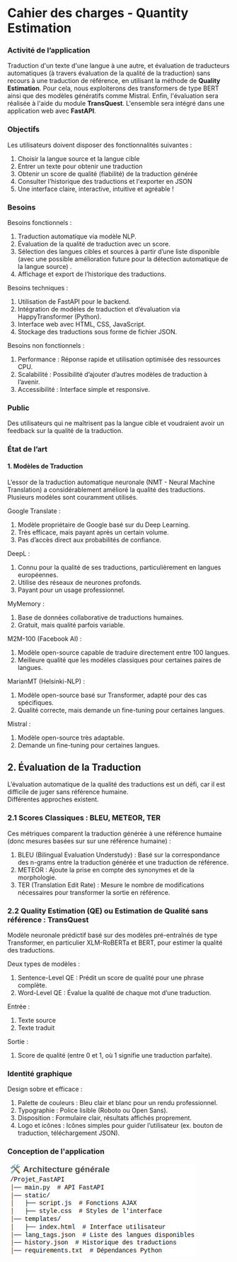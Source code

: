 # Cahier des charges - Quantity Estimation

### Activité de l’application
Traduction d'un texte d'une langue à une autre, et évaluation de traducteurs automatiques (à travers évaluation de la qualité de la traduction) sans recours à une traduction de référence, en utilisant la méthode de **Quality Estimation**. Pour cela, nous exploiterons des transformers de type BERT ainsi que des modèles génératifs comme Mistral. Enfin, l'évaluation sera réalisée à l'aide du module **TransQuest**. L'ensemble sera intégré dans une application web avec **FastAPI**.

### Objectifs
Les utilisateurs doivent disposer des fonctionnalités suivantes :  
1. Choisir la langue source et la langue cible
2. Entrer un texte pour obtenir une traduction
3. Obtenir un score de qualité (fiabilité) de la traduction générée
4. Consulter l’historique des traductions et l'exporter en JSON
5. Une interface claire, interactive, intuitive et agréable !

### Besoins
Besoins fonctionnels :
1. Traduction automatique via modèle NLP.
2. Évaluation de la qualité de traduction avec un score.
3. Sélection des langues cibles et sources à partir d’une liste disponible (avec une possible amélioration future pour la détection automatique de la langue source) .
4. Affichage et export de l’historique des traductions.

Besoins techniques :
1. Utilisation de FastAPI pour le backend.
2. Intégration de modèles de traduction et d’évaluation via HappyTransformer (Python).
3. Interface web avec HTML, CSS, JavaScript.
4. Stockage des traductions sous forme de fichier JSON.

Besoins non fonctionnels :
1. Performance : Réponse rapide et utilisation optimisée des ressources CPU.
2. Scalabilité : Possibilité d’ajouter d’autres modèles de traduction à l’avenir.
3. Accessibilité : Interface simple et responsive.

### Public
Des utilisateurs qui ne maîtrisent pas la langue cible et voudraient avoir un feedback sur la qualité de la traduction.

### État de l’art
#### 1. Modèles de Traduction
L’essor de la traduction automatique neuronale (NMT - Neural Machine Translation) a considérablement amélioré la qualité des traductions.  
Plusieurs modèles sont couramment utilisés.

Google Translate :
1. Modèle propriétaire de Google basé sur du Deep Learning.
2. Très efficace, mais payant après un certain volume.
3. Pas d’accès direct aux probabilités de confiance.

DeepL :
1. Connu pour la qualité de ses traductions, particulièrement en langues européennes.
2. Utilise des réseaux de neurones profonds.
3. Payant pour un usage professionnel.

MyMemory :
1. Base de données collaborative de traductions humaines.
2. Gratuit, mais qualité parfois variable.

M2M-100 (Facebook AI) :
1. Modèle open-source capable de traduire directement entre 100 langues.
2. Meilleure qualité que les modèles classiques pour certaines paires de langues.

MarianMT (Helsinki-NLP) :
1. Modèle open-source basé sur Transformer, adapté pour des cas spécifiques.
2. Qualité correcte, mais demande un fine-tuning pour certaines langues.

Mistral :
1. Modèle open-source très adaptable.
2. Demande un fine-tuning pour certaines langues.

## 2. Évaluation de la Traduction
L’évaluation automatique de la qualité des traductions est un défi, car il est difficile de juger sans référence humaine.  
Différentes approches existent.

### 2.1 Scores Classiques : BLEU, METEOR, TER
Ces métriques comparent la traduction générée à une référence humaine (donc mesures basées sur sur une référence humaine) :
1. BLEU (Bilingual Evaluation Understudy) : Basé sur la correspondance des n-grams entre la traduction générée et une traduction de référence.
2. METEOR : Ajoute la prise en compte des synonymes et de la morphologie.
3. TER (Translation Edit Rate) : Mesure le nombre de modifications nécessaires pour transformer la sortie en référence.

### 2.2 Quality Estimation (QE) ou Estimation de Qualité sans référence : TransQuest
Modèle neuronale prédictif basé sur des modèles pré-entraînés de type Transformer, en particulier XLM-RoBERTa et BERT, pour estimer la qualité des traductions.

Deux types de modèles :
1. Sentence-Level QE : Prédit un score de qualité pour une phrase complète.
2. Word-Level QE : Évalue la qualité de chaque mot d’une traduction.

Entrée :
1. Texte source
2. Texte traduit

Sortie :
1. Score de qualité (entre 0 et 1, où 1 signifie une traduction parfaite).

### Identité graphique
Design sobre et efficace :
1. Palette de couleurs : Bleu clair et blanc pour un rendu professionnel.
2. Typographie : Police lisible (Roboto ou Open Sans).
3. Disposition : Formulaire clair, résultats affichés proprement.
4. Logo et icônes : Icônes simples pour guider l’utilisateur (ex. bouton de traduction, téléchargement JSON).

### Conception de l'application
![Architecture](Architecture_Generale.png)

